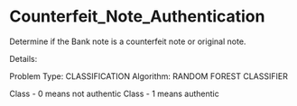 # Counterfeit_Note_Authentication
Determine if the Bank note is a counterfeit note or original note.

Details:

Problem Type: CLASSIFICATION
Algorithm: RANDOM FOREST CLASSIFIER

Class - 0 means not authentic
Class - 1 means authentic
